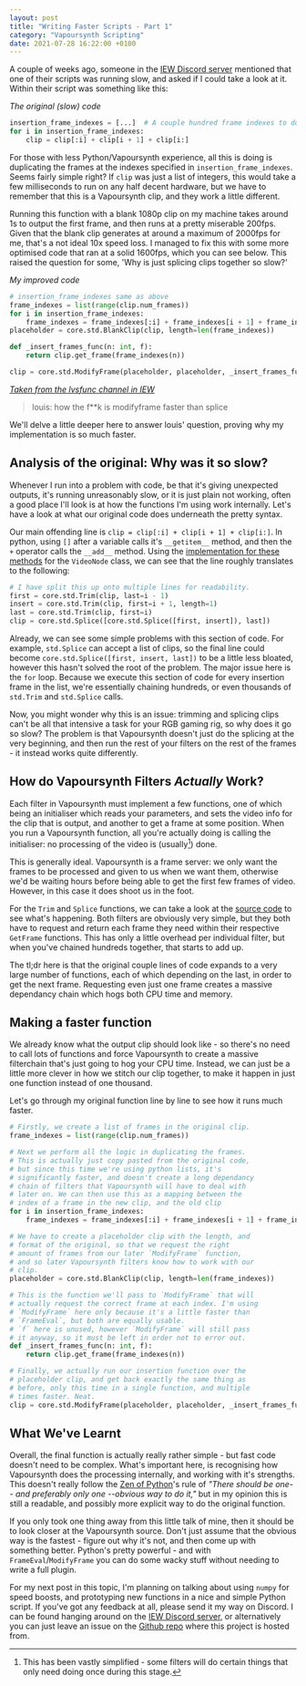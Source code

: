 ```yaml
---
layout: post
title: "Writing Faster Scripts - Part 1"
category: "Vapoursynth Scripting"
date: 2021-07-28 16:22:00 +0100
---
```




A couple of weeks ago, someone in the [IEW Discord server](https://discord.gg/qxTxVJGtst) mentioned that one of their scripts was running slow, and asked if I could take a look at it. Within their script was something like this:

_The original (slow) code_
```python
insertion_frame_indexes = [...]  # A couple hundred frame indexes to duplicate
for i in insertion_frame_indexes:
    clip = clip[:i] + clip[i + 1] + clip[i:]
```

For those with less Python/Vapoursynth experience, all this is doing is duplicating the frames at the indexes specified in `insertion_frame_indexes`. Seems fairly simple right? If `clip` was just a list of integers, this would take a few milliseconds to run on any half decent hardware, but we have to remember that this is a Vapoursynth clip, and they work a little different.

Running this function with a blank 1080p clip on my machine takes around 1s to output the first frame, and then runs at a pretty miserable 200fps. Given that the blank clip generates at around a maximum of 2000fps for me, that's a not ideal 10x speed loss. I managed to fix this with some more optimised code that ran at a solid 1600fps, which you can see below. This raised the question for some, 'Why is just splicing clips together so slow?'

_My improved code_
```python
# insertion_frame_indexes same as above
frame_indexes = list(range(clip.num_frames))
for i in insertion_frame_indexes:
    frame_indexes = frame_indexes[:i] + frame_indexes[i + 1] + frame_indexes[i:]
placeholder = core.std.BlankClip(clip, length=len(frame_indexes))

def _insert_frames_func(n: int, f):
    return clip.get_frame(frame_indexes(n))

clip = core.std.ModifyFrame(placeholder, placeholder, _insert_frames_func)
```

_[Taken from the lvsfunc channel in IEW](https://discord.com/channels/856381934052704266/856383388889120778/864481652108951553)_
> louis: how the f**k is modifyframe faster than splice

We'll delve a little deeper here to answer louis' question, proving why my implementation is so much faster.

## Analysis of the original: Why was it so slow?

Whenever I run into a problem with code, be that it's giving unexpected outputs, it's running unreasonably slow, or it is just plain not working, often a good place I'll look is at how the functions I'm using work internally. Let's have a look at what our original code does underneath the pretty syntax.

Our main offending line is `clip = clip[:i] + clip[i + 1] + clip[i:]`. In python, using `[]` after a variable calls it's `__getitem__` method, and then the `+` operator calls the `__add__` method. Using the [implementation for these methods](https://github.com/vapoursynth/vapoursynth/blob/master/src/cython/vapoursynth.pyx#L1570) for the `VideoNode` class, we can see that the line roughly translates to the following:

```python
# I have split this up onto multiple lines for readability.
first = core.std.Trim(clip, last=i - 1)
insert = core.std.Trim(clip, first=i + 1, length=1)
last = core.std.Trim(clip, first=i)
clip = core.std.Splice([core.std.Splice([first, insert]), last])
```

Already, we can see some simple problems with this section of code. For example, `std.Splice` can accept a list of clips, so the final line could become `core.std.Splice([first, insert, last])` to be a little less bloated, however this hasn't solved the root of the problem. The major issue here is the `for` loop. Because we execute this section of code for every insertion frame in the list, we're essentially chaining hundreds, or even thousands of `std.Trim` and `std.Splice` calls.

Now, you might wonder why this is an issue: trimming and splicing clips can't be all that intensive a task for your RGB gaming rig, so why does it go so slow? The problem is that Vapoursynth doesn't just do the splicing at the very beginning, and then run the rest of your filters on the rest of the frames - it instead works quite differently.

## How do Vapoursynth Filters *Actually* Work?

Each filter in Vapoursynth must implement a few functions, one of which being an initialiser which reads your parameters, and sets the video info for the clip that is output, and another to get a frame at some position. When you run a Vapoursynth function, all you're actually doing is calling the initialiser: no processing of the video is (usually[^1]) done.

This is generally ideal. Vapoursynth is a frame server: we only want the frames to be processed and given to us when we want them, otherwise we'd be waiting hours before being able to get the first few frames of video. However, in this case it does shoot us in the foot.

For the `Trim` and `Splice` functions, we can take a look at the [source code](https://github.com/vapoursynth/vapoursynth/blob/master/src/core/reorderfilters.c#L496) to see what's happening. Both filters are obviously very simple, but they both have to request and return each frame they need within their respective `GetFrame` functions. This has only a little overhead per individual filter, but when you've chained hundreds together, that starts to add up.

The tl;dr here is that the original couple lines of code expands to a very large number of functions, each of which depending on the last, in order to get the next frame. Requesting even just one frame creates a massive dependancy chain which hogs both CPU time and memory.

[^1]: This has been vastly simplified - some filters will do certain things that only need doing once during this stage.

## Making a faster function

We already know what the output clip should look like - so there's no need to call lots of functions and force Vapoursynth to create a massive filterchain that's just going to hog your CPU time. Instead, we can just be a little more clever in how we stitch our clip together, to make it happen in just one function instead of one thousand.

Let's go through my original function line by line to see how it runs much faster.

```python
# Firstly, we create a list of frames in the original clip.
frame_indexes = list(range(clip.num_frames))

# Next we perform all the logic in duplicating the frames.
# This is actually just copy pasted from the original code,
# but since this time we're using python lists, it's
# significantly faster, and doesn't create a long dependancy
# chain of filters that Vapoursynth will have to deal with
# later on. We can then use this as a mapping between the
# index of a frame in the new clip, and the old clip
for i in insertion_frame_indexes:
    frame_indexes = frame_indexes[:i] + frame_indexes[i + 1] + frame_indexes[i:]

# We have to create a placeholder clip with the length, and
# format of the original, so that we request the right
# amount of frames from our later `ModifyFrame` function,
# and so later Vapoursynth filters know how to work with our
# clip.
placeholder = core.std.BlankClip(clip, length=len(frame_indexes))

# This is the function we'll pass to `ModifyFrame` that will
# actually request the correct frame at each index. I'm using
# `ModifyFrame` here only because it's a little faster than
# `FrameEval`, but both are equally usable.
# `f` here is unused, however `ModifyFrame` will still pass
# it anyway, so it must be left in order not to error out.
def _insert_frames_func(n: int, f):
    return clip.get_frame(frame_indexes(n))

# Finally, we actually run our insertion function over the
# placeholder clip, and get back exactly the same thing as
# before, only this time in a single function, and multiple
# times faster. Neat.
clip = core.std.ModifyFrame(placeholder, placeholder, _insert_frames_func)
```

## What We've Learnt

Overall, the final function is actually really rather simple - but fast code doesn't need to be complex. What's important here, is recognising how Vapoursynth does the processing internally, and working with it's strengths. This doesn't really follow the [Zen of Python](https://www.python.org/dev/peps/pep-0020/)'s rule of _"There should be one-- and preferably only one --obvious way to do it,"_ but in my opinion this is still a readable, and possibly more explicit way to do the original function.

If you only took one thing away from this little talk of mine, then it should be to look closer at the Vapoursynth source. Don't just assume that the obvious way is the fastest - figure out why it's not, and then come up with something better. Python's pretty powerful - and with `FrameEval`/`ModifyFrame` you can do some wacky stuff without needing to write a full plugin.

For my next post in this topic, I'm planning on talking about using `numpy` for speed boosts, and prototyping new functions in a nice and simple Python script. If you've got any feedback at all, please send it my way on Discord. I can be found hanging around on the [IEW Discord server](https://discord.gg/qxTxVJGtst), or alternatively you can just leave an issue on the [Github repo](https://github.com/End-of-Eternity/End-of-Eternity.github.io) where this project is hosted from.
